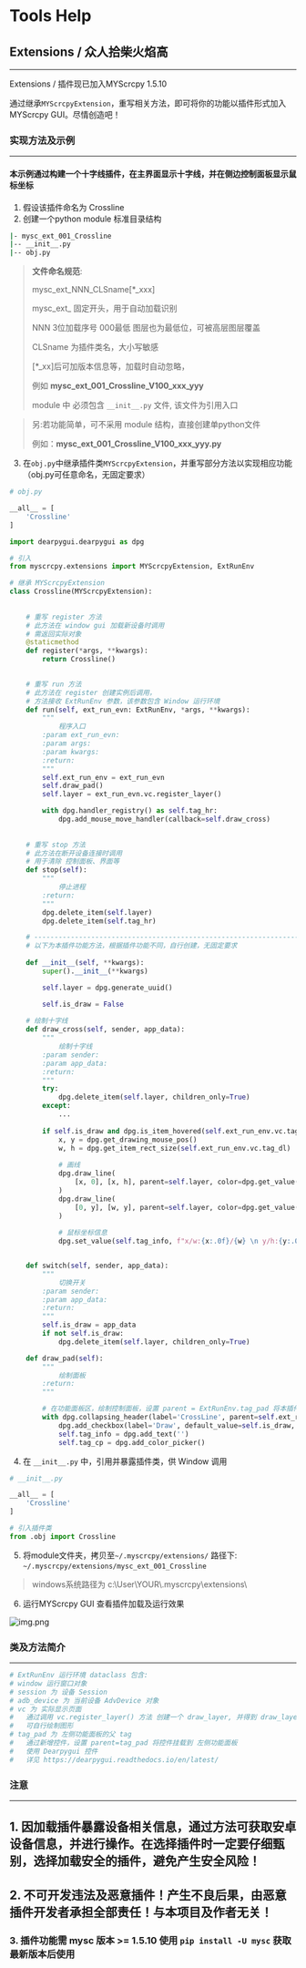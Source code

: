 # Tools Help
## Extensions / 众人拾柴火焰高

---

Extensions / 插件现已加入MYScrcpy 1.5.10

通过继承```MYScrcpyExtension```，重写相关方法，即可将你的功能以插件形式加入MYScrcpy GUI。尽情创造吧！

### 实现方法及示例

---

#### 本示例通过构建一个十字线插件，在主界面显示十字线，并在侧边控制面板显示鼠标坐标
1. 假设该插件命名为 Crossline
2. 创建一个python module 标准目录结构

```bash
|- mysc_ext_001_Crossline
|-- __init__.py
|-- obj.py
```
> **文件命名规范**:
> 
> mysc_ext_NNN_CLSname[*_xxx]
> 
> mysc_ext_ 固定开头，用于自动加载识别
> 
> NNN 3位加载序号 000最低 图层也为最低位，可被高层图层覆盖
> 
> CLSname 为插件类名，大小写敏感
> 
> [*_xx]后可加版本信息等，加载时自动忽略，
> 
> 例如 **mysc_ext_001_Crossline_V100_xxx_yyy**
> 
> module 中 必须包含 ```__init__.py``` 文件, 该文件为引用入口

> 另:若功能简单，可不采用 module 结构，直接创建单python文件 
> 
> 例如：**mysc_ext_001_Crossline_V100_xxx_yyy.py**

3. 在```obj.py```中继承插件类```MYScrcpyExtension```，并重写部分方法以实现相应功能 （obj.py可任意命名，无固定要求）

```python
# obj.py

__all__ = [
    'Crossline'
]

import dearpygui.dearpygui as dpg

# 引入
from myscrcpy.extensions import MYScrcpyExtension, ExtRunEnv

# 继承 MYScrcpyExtension
class Crossline(MYScrcpyExtension):
    
    
    # 重写 register 方法
    # 此方法在 window gui 加载新设备时调用
    # 需返回实际对象
    @staticmethod
    def register(*args, **kwargs):
        return Crossline()

    
    # 重写 run 方法
    # 此方法在 register 创建实例后调用，
    # 方法接收 ExtRunEnv 参数，该参数包含 Window 运行环境
    def run(self, ext_run_evn: ExtRunEnv, *args, **kwargs):
        """
            程序入口
        :param ext_run_evn:
        :param args:
        :param kwargs:
        :return:
        """
        self.ext_run_env = ext_run_evn
        self.draw_pad()
        self.layer = ext_run_evn.vc.register_layer()

        with dpg.handler_registry() as self.tag_hr:
            dpg.add_mouse_move_handler(callback=self.draw_cross)
    
            
    # 重写 stop 方法
    # 此方法在断开设备连接时调用
    # 用于清除 控制面板、界面等
    def stop(self):
        """
            停止进程
        :return:
        """
        dpg.delete_item(self.layer)
        dpg.delete_item(self.tag_hr)

    # -------------------------------------------------------------------------
    # 以下为本插件功能方法，根据插件功能不同，自行创建，无固定要求
    
    def __init__(self, **kwargs):
        super().__init__(**kwargs)

        self.layer = dpg.generate_uuid()

        self.is_draw = False
    
    # 绘制十字线
    def draw_cross(self, sender, app_data):
        """
            绘制十字线
        :param sender:
        :param app_data:
        :return:
        """
        try:
            dpg.delete_item(self.layer, children_only=True)
        except:
            ...
        
        if self.is_draw and dpg.is_item_hovered(self.ext_run_env.vc.tag_dl):
            x, y = dpg.get_drawing_mouse_pos()
            w, h = dpg.get_item_rect_size(self.ext_run_env.vc.tag_dl)
            
            # 画线
            dpg.draw_line(
                [x, 0], [x, h], parent=self.layer, color=dpg.get_value(self.tag_cp)
            )
            dpg.draw_line(
                [0, y], [w, y], parent=self.layer, color=dpg.get_value(self.tag_cp)
            )
            
            # 鼠标坐标信息
            dpg.set_value(self.tag_info, f"x/w:{x:.0f}/{w} \n y/h:{y:.0f}/{h} \n Scale:{x/w:>.4f}:{y/h:>.4f}")


    def switch(self, sender, app_data):
        """
            切换开关
        :param sender:
        :param app_data:
        :return:
        """
        self.is_draw = app_data
        if not self.is_draw:
            dpg.delete_item(self.layer, children_only=True)

    def draw_pad(self):
        """
            绘制面板
        :return:
        """

        # 在功能面板区，绘制控制面板，设置 parent = ExtRunEnv.tag_pad 将本插件功能面板挂载到 Window 左侧功能面板区
        with dpg.collapsing_header(label='CrossLine', parent=self.ext_run_env.tag_pad):
            dpg.add_checkbox(label='Draw', default_value=self.is_draw, callback=self.switch)
            self.tag_info = dpg.add_text('')
            self.tag_cp = dpg.add_color_picker()
```

4. 在 ```__init__.py``` 中，引用并暴露插件类，供 Window 调用
```python
# __init__.py

__all__ = [
    'Crossline'
]

# 引入插件类
from .obj import Crossline
```

5. 将module文件夹，拷贝至```~/.myscrcpy/extensions/``` 路径下: ```~/.myscrcpy/extensions/mysc_ext_001_Crossline```
> windows系统路径为 c:\\User\\YOUR\\.myscrcpy\\extensions\\

6. 运行MYScrcpy GUI 查看插件加载及运行效果

![img.png](img.png)

### 类及方法简介

---

```python
# ExtRunEnv 运行环境 dataclass 包含:
# window 运行窗口对象
# session 为 设备 Session
# adb_device 为 当前设备 AdvDevice 对象
# vc 为 实际显示页面
#   通过调用 vc.register_layer() 方法 创建一个 draw_layer, 并得到 draw_layer tag
#   可自行绘制图形
# tag_pad 为 左侧功能面板的父 tag
#   通过新增控件，设置 parent=tag_pad 将控件挂载到 左侧功能面板
#   使用 Dearpygui 控件
#   详见 https://dearpygui.readthedocs.io/en/latest/
```

### 注意

---

## 1. 因加载插件暴露设备相关信息，通过方法可获取安卓设备信息，并进行操作。在选择插件时一定要仔细甄别，选择加载安全的插件，避免产生安全风险！
## 2. 不可开发违法及恶意插件！产生不良后果，由恶意插件开发者承担全部责任！与本项目及作者无关！
### 3. 插件功能需 mysc 版本 >= 1.5.10 使用 ```pip install -U mysc``` 获取最新版本后使用
